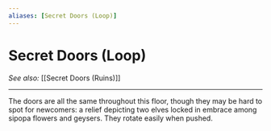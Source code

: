 ```yaml
---
aliases: [Secret Doors (Loop)]
---
```


# Secret Doors (Loop)
*See also:* [[Secret Doors (Ruins)]]
___


The doors are all the same throughout this floor, though they may be hard to spot for newcomers: a relief depicting two elves locked in embrace among sipopa flowers and geysers. They rotate easily when pushed.